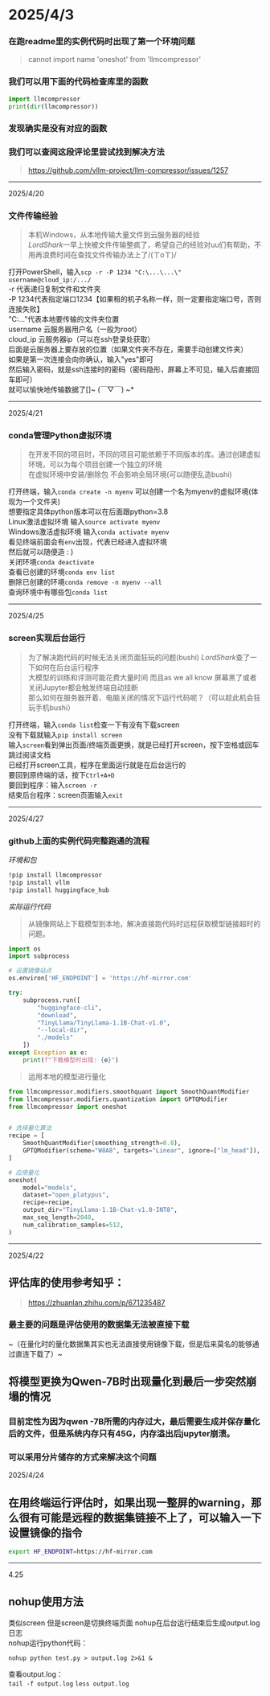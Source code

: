 # 2025/4/3

### 在跑readme里的实例代码时出现了第一个环境问题
>cannot import name 'oneshot' from 'llmcompressor'

### 我们可以用下面的代码检查库里的函数
``` python
import llmcompressor
print(dir(llmcompressor))
```
### 发现确实是没有对应的函数
### 我们可以查阅这段评论里尝试找到解决方法
>https://github.com/vllm-project/llm-compressor/issues/1257


---
2025/4/20
### 文件传输经验
> 本机Windows，从本地传输大量文件到云服务器的经验  
> *LordShark*一早上快被文件传输整疯了，希望自己的经验对uu们有帮助，不用再浪费时间在查找文件传输办法上了/(ㄒoㄒ)/  

打开PowerShell，输入`scp -r -P 1234 "C:\...\...\" username@cloud_ip:/.../` <br>
-r 代表递归复制文件和文件夹 <br>
-P 1234代表指定端口1234【如果租的机子名称一样，则一定要指定端口号，否则连接失败】<br>
"C:\...\"代表本地要传输的文件夹位置 <br>
username 云服务器用户名（一般为root）<br>
cloud_ip 云服务器ip（可以在ssh登录处获取）<br>
后面是云服务器上要存放的位置（如果文件夹不存在，需要手动创建文件夹）<br>
如果是第一次连接会向你确认，输入"yes"即可<br>
然后输入密码，就是ssh连接时的密码（密码隐形，屏幕上不可见，输入后直接回车即可）<br>
就可以愉快地传输数据了[]~ (￣▽￣) ~* <br>

---
2025/4/21
### conda管理Python虚拟环境
> 在开发不同的项目时，不同的项目可能依赖于不同版本的库。通过创建虚拟环境，可以为每个项目创建一个独立的环境  
> 在虚拟环境中安装/删除包 不会影响全局环境(可以随便乱造bushi)  

打开终端，输入`conda create -n myenv` 可以创建一个名为myenv的虚拟环境(体现为一个文件夹)<br>
想要指定具体python版本可以在后面跟python=3.8<br>
Linux激活虚拟环境 输入`source activate myenv`<br>
Windows激活虚拟环境 输入`conda activate myenv`<br>
看见终端前面会有`env`出现，代表已经进入虚拟环境 <br>
然后就可以随便造 : ) <br>
关闭环境`conda deactivate`<br>
查看已创建的环境`conda env list` <br>
删除已创建的环境`conda remove -n myenv --all`<br>
查询环境中有哪些包`conda list`<br>

---
2025/4/25
### screen实现后台运行
> 为了解决跑代码的时候无法关闭页面狂玩的问题(bushi) *LordShark*查了一下如何在后台运行程序  
> 大模型的训练和评测可能花费大量时间 而且as we all know 屏幕黑了或者关闭Jupyter都会触发终端自动挂断  
> 那么如何在服务器开着、电脑关闭的情况下运行代码呢？（可以趁此机会狂玩手机bushi） 

打开终端，输入`conda list`检查一下有没有下载screen<br>
没有下载就输入`pip install screen`<br>
输入`screen`看到弹出页面/终端页面更换，就是已经打开screen，按下空格或回车跳过阅读文档<br>
已经打开screen工具，程序在里面运行就是在后台运行的<br>
要回到原终端的话，按下`Ctrl+A+D`<br>
要回到程序：输入`screen -r`<br>
结束后台程序：screen页面输入`exit`<br>


---
2025/4/27
### github上面的实例代码完整跑通的流程


*环境和包*
```bash
!pip install llmcompressor
!pip install vllm
!pip install huggingface_hub
```

*实际运行代码*
>从镜像网站上下载模型到本地，解决直接跑代码时远程获取模型链接超时的问题。
```python
import os
import subprocess

# 设置镜像站点
os.environ['HF_ENDPOINT'] = 'https://hf-mirror.com'

try:
    subprocess.run([
        "huggingface-cli", 
        "download", 
        "TinyLlama/TinyLlama-1.1B-Chat-v1.0", 
        "--local-dir", 
        "./models"
    ])
except Exception as e:
    print(f"下载模型时出错: {e}")
```
>运用本地的模型进行量化
```python
from llmcompressor.modifiers.smoothquant import SmoothQuantModifier
from llmcompressor.modifiers.quantization import GPTQModifier
from llmcompressor import oneshot


# 选择量化算法
recipe = [
    SmoothQuantModifier(smoothing_strength=0.8),
    GPTQModifier(scheme="W8A8", targets="Linear", ignore=["lm_head"]),
]

# 应用量化
oneshot(
    model="models",
    dataset="open_platypus",
    recipe=recipe,
    output_dir="TinyLlama-1.1B-Chat-v1.0-INT8",
    max_seq_length=2048,
    num_calibration_samples=512,
)
```

---
2025/4/22
## 评估库的使用参考知乎：
>https://zhuanlan.zhihu.com/p/671235487
### 最主要的问题是评估使用的数据集无法被直接下载
~（在量化时的量化数据集其实也无法直接使用镜像下载，但是后来莫名的能够通过直连下载了）~

## 将模型更换为Qwen-7B时出现量化到最后一步突然崩塌的情况

### 目前定性为因为qwen -7B所需的内存过大，最后需要生成并保存量化后的文件，但是系统内存只有45G，内存溢出后jupyter崩溃。
### 可以采用分片储存的方式来解决这个问题

2025/4/24
## 在用终端运行评估时，如果出现一整屏的warning，那么很有可能是远程的数据集链接不上了，可以输入一下设置镜像的指令
```bash
export HF_ENDPOINT=https://hf-mirror.com
```

---
4.25
## nohup使用方法
类似screen 但是screen是切换终端页面 nohup在后台运行结束后生成output.log日志  
nohup运行python代码：
```
nohup python test.py > output.log 2>&1 &
```
查看output.log：  
`tail -f output.log`
`less output.log`
